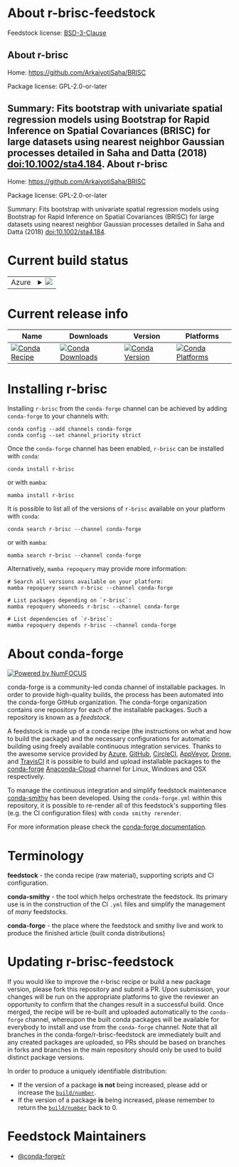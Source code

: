 About r-brisc-feedstock
=======================

Feedstock license: [BSD-3-Clause](https://github.com/conda-forge/r-brisc-feedstock/blob/main/LICENSE.txt)

About r-brisc
-------------

Home: https://github.com/ArkajyotiSaha/BRISC

Package license: GPL-2.0-or-later

Summary: Fits bootstrap with univariate spatial regression models using Bootstrap for Rapid Inference on Spatial Covariances (BRISC) for large datasets using nearest neighbor Gaussian processes detailed in Saha and Datta (2018) <doi:10.1002/sta4.184>.
About r-brisc
-------------

Home: https://github.com/ArkajyotiSaha/BRISC

Package license: GPL-2.0-or-later

Summary: Fits bootstrap with univariate spatial regression models using Bootstrap for Rapid Inference on Spatial Covariances (BRISC) for large datasets using nearest neighbor Gaussian processes detailed in Saha and Datta (2018) <doi:10.1002/sta4.184>.

Current build status
====================


<table>
    
  <tr>
    <td>Azure</td>
    <td>
      <details>
        <summary>
          <a href="https://dev.azure.com/conda-forge/feedstock-builds/_build/latest?definitionId=17850&branchName=main">
            <img src="https://dev.azure.com/conda-forge/feedstock-builds/_apis/build/status/r-brisc-feedstock?branchName=main">
          </a>
        </summary>
        <table>
          <thead><tr><th>Variant</th><th>Status</th></tr></thead>
          <tbody><tr>
              <td>linux_64_r_base4.2</td>
              <td>
                <a href="https://dev.azure.com/conda-forge/feedstock-builds/_build/latest?definitionId=17850&branchName=main">
                  <img src="https://dev.azure.com/conda-forge/feedstock-builds/_apis/build/status/r-brisc-feedstock?branchName=main&jobName=linux&configuration=linux%20linux_64_r_base4.2" alt="variant">
                </a>
              </td>
            </tr><tr>
              <td>linux_64_r_base4.3</td>
              <td>
                <a href="https://dev.azure.com/conda-forge/feedstock-builds/_build/latest?definitionId=17850&branchName=main">
                  <img src="https://dev.azure.com/conda-forge/feedstock-builds/_apis/build/status/r-brisc-feedstock?branchName=main&jobName=linux&configuration=linux%20linux_64_r_base4.3" alt="variant">
                </a>
              </td>
            </tr><tr>
              <td>osx_64_r_base4.2</td>
              <td>
                <a href="https://dev.azure.com/conda-forge/feedstock-builds/_build/latest?definitionId=17850&branchName=main">
                  <img src="https://dev.azure.com/conda-forge/feedstock-builds/_apis/build/status/r-brisc-feedstock?branchName=main&jobName=osx&configuration=osx%20osx_64_r_base4.2" alt="variant">
                </a>
              </td>
            </tr><tr>
              <td>osx_64_r_base4.3</td>
              <td>
                <a href="https://dev.azure.com/conda-forge/feedstock-builds/_build/latest?definitionId=17850&branchName=main">
                  <img src="https://dev.azure.com/conda-forge/feedstock-builds/_apis/build/status/r-brisc-feedstock?branchName=main&jobName=osx&configuration=osx%20osx_64_r_base4.3" alt="variant">
                </a>
              </td>
            </tr><tr>
              <td>win_64</td>
              <td>
                <a href="https://dev.azure.com/conda-forge/feedstock-builds/_build/latest?definitionId=17850&branchName=main">
                  <img src="https://dev.azure.com/conda-forge/feedstock-builds/_apis/build/status/r-brisc-feedstock?branchName=main&jobName=win&configuration=win%20win_64_" alt="variant">
                </a>
              </td>
            </tr>
          </tbody>
        </table>
      </details>
    </td>
  </tr>
</table>

Current release info
====================

| Name | Downloads | Version | Platforms |
| --- | --- | --- | --- |
| [![Conda Recipe](https://img.shields.io/badge/recipe-r--brisc-green.svg)](https://anaconda.org/conda-forge/r-brisc) | [![Conda Downloads](https://img.shields.io/conda/dn/conda-forge/r-brisc.svg)](https://anaconda.org/conda-forge/r-brisc) | [![Conda Version](https://img.shields.io/conda/vn/conda-forge/r-brisc.svg)](https://anaconda.org/conda-forge/r-brisc) | [![Conda Platforms](https://img.shields.io/conda/pn/conda-forge/r-brisc.svg)](https://anaconda.org/conda-forge/r-brisc) |

Installing r-brisc
==================

Installing `r-brisc` from the `conda-forge` channel can be achieved by adding `conda-forge` to your channels with:

```
conda config --add channels conda-forge
conda config --set channel_priority strict
```

Once the `conda-forge` channel has been enabled, `r-brisc` can be installed with `conda`:

```
conda install r-brisc
```

or with `mamba`:

```
mamba install r-brisc
```

It is possible to list all of the versions of `r-brisc` available on your platform with `conda`:

```
conda search r-brisc --channel conda-forge
```

or with `mamba`:

```
mamba search r-brisc --channel conda-forge
```

Alternatively, `mamba repoquery` may provide more information:

```
# Search all versions available on your platform:
mamba repoquery search r-brisc --channel conda-forge

# List packages depending on `r-brisc`:
mamba repoquery whoneeds r-brisc --channel conda-forge

# List dependencies of `r-brisc`:
mamba repoquery depends r-brisc --channel conda-forge
```


About conda-forge
=================

[![Powered by
NumFOCUS](https://img.shields.io/badge/powered%20by-NumFOCUS-orange.svg?style=flat&colorA=E1523D&colorB=007D8A)](https://numfocus.org)

conda-forge is a community-led conda channel of installable packages.
In order to provide high-quality builds, the process has been automated into the
conda-forge GitHub organization. The conda-forge organization contains one repository
for each of the installable packages. Such a repository is known as a *feedstock*.

A feedstock is made up of a conda recipe (the instructions on what and how to build
the package) and the necessary configurations for automatic building using freely
available continuous integration services. Thanks to the awesome service provided by
[Azure](https://azure.microsoft.com/en-us/services/devops/), [GitHub](https://github.com/),
[CircleCI](https://circleci.com/), [AppVeyor](https://www.appveyor.com/),
[Drone](https://cloud.drone.io/welcome), and [TravisCI](https://travis-ci.com/)
it is possible to build and upload installable packages to the
[conda-forge](https://anaconda.org/conda-forge) [Anaconda-Cloud](https://anaconda.org/)
channel for Linux, Windows and OSX respectively.

To manage the continuous integration and simplify feedstock maintenance
[conda-smithy](https://github.com/conda-forge/conda-smithy) has been developed.
Using the ``conda-forge.yml`` within this repository, it is possible to re-render all of
this feedstock's supporting files (e.g. the CI configuration files) with ``conda smithy rerender``.

For more information please check the [conda-forge documentation](https://conda-forge.org/docs/).

Terminology
===========

**feedstock** - the conda recipe (raw material), supporting scripts and CI configuration.

**conda-smithy** - the tool which helps orchestrate the feedstock.
                   Its primary use is in the construction of the CI ``.yml`` files
                   and simplify the management of *many* feedstocks.

**conda-forge** - the place where the feedstock and smithy live and work to
                  produce the finished article (built conda distributions)


Updating r-brisc-feedstock
==========================

If you would like to improve the r-brisc recipe or build a new
package version, please fork this repository and submit a PR. Upon submission,
your changes will be run on the appropriate platforms to give the reviewer an
opportunity to confirm that the changes result in a successful build. Once
merged, the recipe will be re-built and uploaded automatically to the
`conda-forge` channel, whereupon the built conda packages will be available for
everybody to install and use from the `conda-forge` channel.
Note that all branches in the conda-forge/r-brisc-feedstock are
immediately built and any created packages are uploaded, so PRs should be based
on branches in forks and branches in the main repository should only be used to
build distinct package versions.

In order to produce a uniquely identifiable distribution:
 * If the version of a package **is not** being increased, please add or increase
   the [``build/number``](https://docs.conda.io/projects/conda-build/en/latest/resources/define-metadata.html#build-number-and-string).
 * If the version of a package **is** being increased, please remember to return
   the [``build/number``](https://docs.conda.io/projects/conda-build/en/latest/resources/define-metadata.html#build-number-and-string)
   back to 0.

Feedstock Maintainers
=====================

* [@conda-forge/r](https://github.com/conda-forge/r/)

